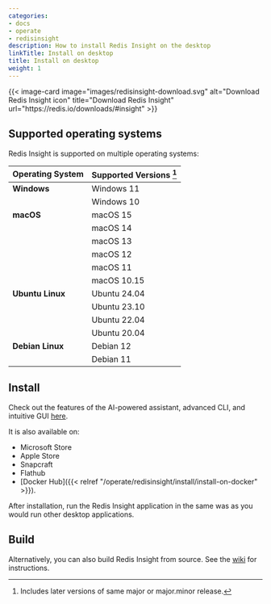 ```yaml
---
categories:
- docs
- operate
- redisinsight
description: How to install Redis Insight on the desktop
linkTitle: Install on desktop
title: Install on desktop
weight: 1
---
```


<div class="grid grid-cols-1 md:grid-cols-2 gap-6 my-8 max-w-2xl">
  {{< image-card image="images/redisinsight-download.svg" alt="Download Redis Insight icon" title="Download Redis Insight" url="https://redis.io/downloads/#insight" >}}
</div>

## Supported operating systems

Redis Insight is supported on multiple operating systems:

| Operating System | Supported Versions [^1] |
|:---              |:---                     |
| **Windows**      | Windows 11              |
|                  | Windows 10              |
| **macOS**        | macOS 15                |
|                  | macOS 14                |
|                  | macOS 13                |
|                  | macOS 12                |
|                  | macOS 11                |
|                  | macOS 10.15             |
| **Ubuntu Linux** | Ubuntu 24.04            |
|                  | Ubuntu 23.10            |
|                  | Ubuntu 22.04            |
|                  | Ubuntu 20.04            |
| **Debian Linux** | Debian 12               |
|                  | Debian 11               |

[^1]: Includes later versions of same major or major.minor release.

## Install

Check out the features of the AI-powered assistant, advanced CLI, and intuitive GUI [here](https://redis.io/insight/?utm_source=redisinsight&utm_medium=website&utm_campaign=install_redisinsight#insight-form).

It is also available on:
- Microsoft Store
- Apple Store
- Snapcraft
- Flathub
- [Docker Hub]({{< relref "/operate/redisinsight/install/install-on-docker" >}}).

After installation, run the Redis Insight application in the same was as you would run other desktop applications.

## Build

Alternatively, you can also build Redis Insight from source. See the [wiki](https://github.com/RedisInsight/RedisInsight#build) for instructions.

